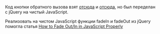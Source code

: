Код кнопки обратного вызова взят [отсюда](https://webformyself.com/obratnyj-zvonok-dlya-sajta-chast-1/) и [отсюда](https://webformyself.com/obratnyj-zvonok-dlya-sajta-chast-2/), но был переделан с jQuery на чистый JavaScript.

Реализовать на чистом JavaScript функции fadeIn и fadeOut из jQuery помогла статья [How to Fade Out/In in JavaScript Properly](https://leewc.com/articles/javascript-fade-in-out-callback/)
